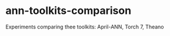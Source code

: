 ann-toolkits-comparison
=======================

Experiments comparing thee toolkits: April-ANN, Torch 7, Theano
